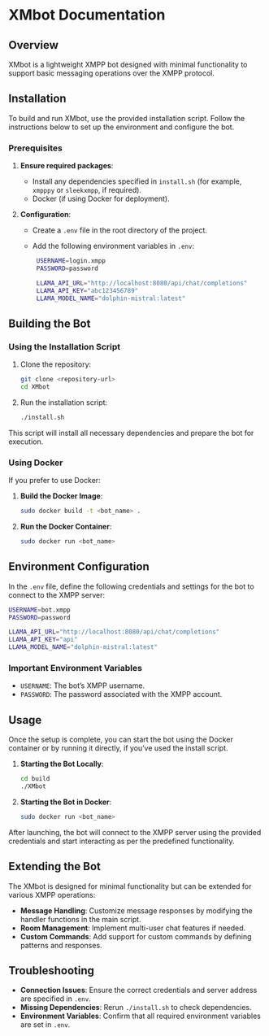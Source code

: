 # XMbot Documentation

## Overview

XMbot is a lightweight XMPP bot designed with minimal functionality to support basic messaging operations over the XMPP protocol.

## Installation

To build and run XMbot, use the provided installation script. Follow the instructions below to set up the environment and configure the bot.

### Prerequisites

1. **Ensure required packages**:
   - Install any dependencies specified in `install.sh` (for example, `xmpppy` or `sleekxmpp`, if required).
   - Docker (if using Docker for deployment).

2. **Configuration**:
   - Create a `.env` file in the root directory of the project.
   - Add the following environment variables in `.env`:

     ```bash
      USERNAME=login.xmpp
      PASSWORD=password

      LLAMA_API_URL="http://localhost:8080/api/chat/completions"
      LLAMA_API_KEY="abc123456789"
      LLAMA_MODEL_NAME="dolphin-mistral:latest"

     ```

## Building the Bot

### Using the Installation Script

1. Clone the repository:

   ```bash
   git clone <repository-url>
   cd XMbot
   ```

2. Run the installation script:

   ```bash
   ./install.sh
   ```

This script will install all necessary dependencies and prepare the bot for execution.

### Using Docker

If you prefer to use Docker:

1. **Build the Docker Image**:

   ```bash
   sudo docker build -t <bot_name> .
   ```

2. **Run the Docker Container**:

   ```bash
   sudo docker run <bot_name>
   ```

## Environment Configuration

In the `.env` file, define the following credentials and settings for the bot to connect to the XMPP server:

```bash
USERNAME=bot.xmpp
PASSWORD=password

LLAMA_API_URL="http://localhost:8080/api/chat/completions"
LLAMA_API_KEY="api"
LLAMA_MODEL_NAME="dolphin-mistral:latest"
```

### Important Environment Variables

- `USERNAME`: The bot’s XMPP username.
- `PASSWORD`: The password associated with the XMPP account.

## Usage

Once the setup is complete, you can start the bot using the Docker container or by running it directly, if you’ve used the install script.

1. **Starting the Bot Locally**:
   
   ```bash
   cd build
   ./XMbot
   ```

2. **Starting the Bot in Docker**:

   ```bash
   sudo docker run <bot_name>
   ```

After launching, the bot will connect to the XMPP server using the provided credentials and start interacting as per the predefined functionality.

## Extending the Bot

The XMbot is designed for minimal functionality but can be extended for various XMPP operations:

- **Message Handling**: Customize message responses by modifying the handler functions in the main script.
- **Room Management**: Implement multi-user chat features if needed.
- **Custom Commands**: Add support for custom commands by defining patterns and responses.

## Troubleshooting

- **Connection Issues**: Ensure the correct credentials and server address are specified in `.env`.
- **Missing Dependencies**: Rerun `./install.sh` to check dependencies.
- **Environment Variables**: Confirm that all required environment variables are set in `.env`.
